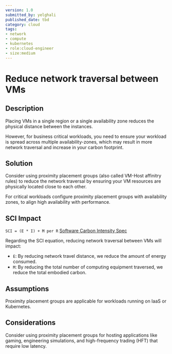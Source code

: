 ```yaml
---
version: 1.0
submitted_by: yelghali
published_date: tbd
category: cloud
tags: 
- network
- compute
- kubernetes
- role:cloud-engineer
- size:medium
---
```


# Reduce network traversal between VMs

## Description
Placing VMs in a single region or a single availability zone reduces the physical distance between the instances. 

However, for business critical workloads, you need to ensure your workload is spread across multiple availability-zones, which may result in more network traversal and increase in your carbon footprint.

## Solution
Consider using proximity placement groups (also called VM-Host affinitry rules) to reduce the network traversal by ensuring your VM resources are physically located close to each other. 

For critical workloads configure proximity placement groups with availability zones, to align high availability with performance.

## SCI Impact
`SCI = (E * I) + M per R`
[Software Carbon Intensity Spec](https://grnsft.org/sci)

Regarding the SCI equation, reducing network traversal between VMs will impact:

- `E`: By reducing network travel distance, we reduce the amount of energy consumed.
- `M`: By reducing the total number of computing equipment traversed, we reduce the total embodied carbon.

## Assumptions
Proximity placement groups are applicable for workloads running on IaaS or Kubernetes.

## Considerations
Consider using proximity placement groups for hosting applications like gaming, engineering simulations, and high-frequency trading (HFT) that require low latency.
